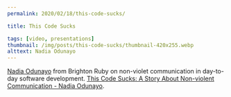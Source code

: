 ```yaml
---
permalink: 2020/02/18/this-code-sucks/

title: This Code Sucks

tags: [video, presentations]
thumbnail: /img/posts/this-code-sucks/thumbnail-420x255.webp
alttext: Nadia Odunayo
---
```


<a href="https://twitter.com/nodunayo">Nadia Odunayo</a> from Brighton Ruby on non-violet communication in day-to-day software development. <a href="https://vimeo.com/230355123">This Code Sucks: A Story About Non-violent Communication - Nadia Odunayo</a>.

